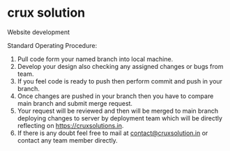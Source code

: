 # crux solution

Website development

Standard Operating Procedure:

1. Pull code form your named branch into local machine.
2. Develop your design also checking any assigned changes or bugs from team.
3. If you feel code is ready to push then perform commit and push in your branch.
4. Once changes are pushed in your branch then you have to compare main branch and submit merge request.
5. Your request will be reviewed and then will be merged to main branch deploying changes to server by deployment team which will be directly reflecting on https://cruxsolutions.in.
6. If there is any doubt feel free to mail at contact@cruxsolution.in or contact any team member directly.
